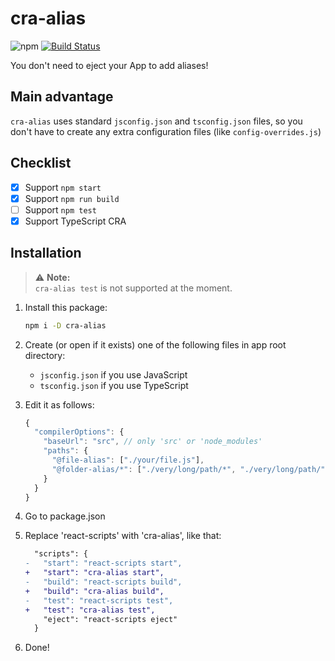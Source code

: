 # cra-alias

![npm](https://img.shields.io/npm/v/cra-alias.svg)
[![Build Status](https://travis-ci.org/risenforces/cra-alias.svg?branch=master)](https://travis-ci.org/risenforces/cra-alias)

You don't need to eject your App to add aliases!

## Main advantage

`cra-alias` uses standard `jsconfig.json` and `tsconfig.json` files, so you don't have to create any extra configuration files (like `config-overrides.js`)

## Checklist

- [x] Support `npm start`
- [x] Support `npm run build`
- [ ] Support `npm test`
- [x] Support TypeScript CRA

## Installation

> ⚠️ **Note:**  
> `cra-alias test` is not supported at the moment.

1. Install this package:

   ```sh
   npm i -D cra-alias
   ```

2. Create (or open if it exists) one of the following files in app root directory:

   - `jsconfig.json` if you use JavaScript
   - `tsconfig.json` if you use TypeScript

3. Edit it as follows:

   ```js
   {
     "compilerOptions": {
       "baseUrl": "src", // only 'src' or 'node_modules'
       "paths": {
         "@file-alias": ["./your/file.js"],
         "@folder-alias/*": ["./very/long/path/*", "./very/long/path/"]
       }
     }
   }
   ```

4. Go to package.json

5. Replace 'react-scripts' with 'cra-alias', like that:

   ```diff
     "scripts": {
   -   "start": "react-scripts start",
   +   "start": "cra-alias start",
   -   "build": "react-scripts build",
   +   "build": "cra-alias build",
   -   "test": "react-scripts test",
   +   "test": "cra-alias test",
       "eject": "react-scripts eject"
     }
   ```

6. Done!
